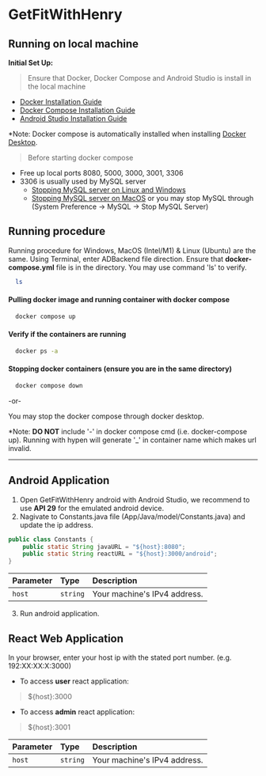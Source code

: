 # GetFitWithHenry

## Running on local machine

**Initial Set Up:** 
    
> Ensure that Docker, Docker Compose and Android Studio is install in the local machine
  - [Docker Installation Guide](https://docs.docker.com/get-docker/)
  - [Docker Compose Installation Guide](https://docs.docker.com/compose/install/)
  - [Android Studio Installation Guide](https://developer.android.com/studio)

*Note: Docker compose is automatically installed when installing [Docker Desktop](https://www.docker.com/products/docker-desktop/).
        
>Before starting docker compose

- Free up local ports 8080, 5000, 3000, 3001, 3306
- 3306 is usually used by MySQL server
  - [Stopping MySQL server on Linux and Windows](https://www.tutorialspoint.com/starting-and-stopping-mysql-server)
  - [Stopping MySQL server on MacOS](https://wpbeaches.com/restart-start-stop-mysql-server-from-command-line-macos-linux/) or you may stop MySQL through (System Preference -> MySQL -> Stop MySQL Server)


## Running procedure
Running procedure for Windows, MacOS (Intel/M1) & Linux (Ubuntu) are the same.
Using Terminal, enter ADBackend file direction. Ensure that **docker-compose.yml** file is in the directory. You may use command 'ls' to verify.
```bash
  ls
```

#### Pulling docker image and running container with docker compose
```bash
  docker compose up
```

#### Verify if the containers are running
```bash
  docker ps -a
```

#### Stopping docker containers (ensure you are in the same directory)
```bash
  docker compose down
```

-or-

You may stop the docker compose through docker desktop.

*Note: **DO NOT** include '-' in docker compose cmd (i.e. docker-compose up). Running with hypen will generate '_' in container name which makes url invalid. 

----

## Android Application

1. Open GetFitWithHenry android with Android Studio, we recommend to use **API 29** for the emulated android device.
2. Nagivate to Constants.java file (App/Java/model/Constants.java) and update the ip address.
```java
public class Constants {
    public static String javaURL = "${host}:8080";
    public static String reactURL = "${host}:3000/android";
}
```

| Parameter | Type     | Description                  |
| :-------- | :------- | :-------------------------   |
| `host`    | `string` | Your machine's IPv4 address. |

3. Run android application.

## React Web Application
In your browser, enter your host ip with the stated port number. (e.g. 192:XX:XX:X:3000)

- To access **user** react application:
> ${host}:3000 

- To access **admin** react application:
> ${host}:3001

| Parameter | Type     | Description                  |
| :-------- | :------- | :-------------------------   |
| `host`    | `string` | Your machine's IPv4 address. |


